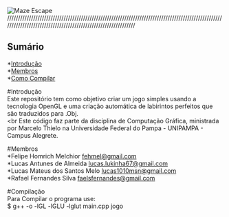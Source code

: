 ﻿![Maze Escape](https://github.com/homdreen/Maze-Escape-OpenGL/blob/master/Logo.png)
//////////////////////////////////////////////////////////////////////////////////////////////////////////////////////////////////////////////////////////////

## Sumário
*[Introdução](#introducao)<br>
*[Membros](#team-members)<br>
*[Como Compilar](#compilacao)<br>

#<a name="introducao"></a>Introdução<br>
Este repositório tem como objetivo criar um jogo simples usando a tecnologia OpenGL e uma criação automática de labirintos perfeitos que são traduzidos para .Obj.
<br><br
Este código faz parte da disciplina de Computação Gráfica, ministrada por Marcelo Thielo na Universidade Federal do Pampa - UNIPAMPA - Campus Alegrete.

#<a name="team-members"></a>Membros<br>
*Felipe Homrich Melchior <fehmel@gmail.com><br>
*Lucas Antunes de Almeida <lucas.lukinha67@gmail.com><br>
*Lucas Mateus dos Santos Melo <lucas1010msn@gmail.com><br>
*Rafael Fernandes Silva <faelsfernandes@gmail.com>

#<a name="compilacao"></a>Compilação<br>
Para Compilar o programa use: <br>
	$ g++ -o -lGL -lGLU -lglut main.cpp jogo
